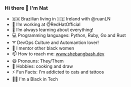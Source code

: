 ### Hi there 👋 I'm Nat 

- 🇧🇷 Brazilian living in 🇮🇪 Ireland with @ruanLN
- 🔭 I’m working at @RedHatOfficial
- 🌱 I’m always learning about everything! 
- 💻 Programming languages: Python, Ruby, Go and Rust
- ➰ DevOps Culture and Automantion lover!
- 👯 I mentor other black women 
- 📫 How to reach me: www.shebangbash.dev
- 😄 Pronouns: They/Them
- 🍲 Hobbies: cooking and draw
- ⚡ Fun Facts: I'm addicted to cats and tattoos 
- ✊🏿 I'm a Black in Tech

<!--
**shebangbash/shebangbash** is a ✨ _special_ ✨ repository because its `README.md` (this file) appears on your GitHub profile.

Here are some ideas to get you started:

- 🔭 I’m working at @RedHatOfficial
- 🌱 I’m always learning about everything! 
- 👯 I’m mentoring other black women 
- 🤔 I’m looking for help with ...
- 💬 Ask me about ...
- 📫 How to reach me: www.shebangbash.dev
- 😄 Pronouns: They/Them
- ⚡ Fun fact: ...
-->
